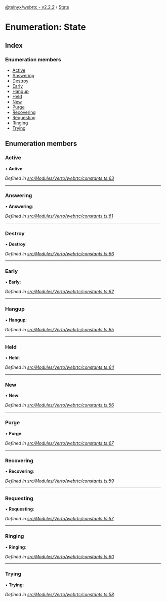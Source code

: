 [@telnyx/webrtc - v2.2.2](../README.md) › [State](state.md)

# Enumeration: State

## Index

### Enumeration members

* [Active](state.md#active)
* [Answering](state.md#answering)
* [Destroy](state.md#destroy)
* [Early](state.md#early)
* [Hangup](state.md#hangup)
* [Held](state.md#held)
* [New](state.md#new)
* [Purge](state.md#purge)
* [Recovering](state.md#recovering)
* [Requesting](state.md#requesting)
* [Ringing](state.md#ringing)
* [Trying](state.md#trying)

## Enumeration members

###  Active

• **Active**:

*Defined in [src/Modules/Verto/webrtc/constants.ts:63](https://github.com/team-telnyx/webrtc/blob/main/packages/js/src/Modules/Verto/webrtc/constants.ts#L63)*

___

###  Answering

• **Answering**:

*Defined in [src/Modules/Verto/webrtc/constants.ts:61](https://github.com/team-telnyx/webrtc/blob/main/packages/js/src/Modules/Verto/webrtc/constants.ts#L61)*

___

###  Destroy

• **Destroy**:

*Defined in [src/Modules/Verto/webrtc/constants.ts:66](https://github.com/team-telnyx/webrtc/blob/main/packages/js/src/Modules/Verto/webrtc/constants.ts#L66)*

___

###  Early

• **Early**:

*Defined in [src/Modules/Verto/webrtc/constants.ts:62](https://github.com/team-telnyx/webrtc/blob/main/packages/js/src/Modules/Verto/webrtc/constants.ts#L62)*

___

###  Hangup

• **Hangup**:

*Defined in [src/Modules/Verto/webrtc/constants.ts:65](https://github.com/team-telnyx/webrtc/blob/main/packages/js/src/Modules/Verto/webrtc/constants.ts#L65)*

___

###  Held

• **Held**:

*Defined in [src/Modules/Verto/webrtc/constants.ts:64](https://github.com/team-telnyx/webrtc/blob/main/packages/js/src/Modules/Verto/webrtc/constants.ts#L64)*

___

###  New

• **New**:

*Defined in [src/Modules/Verto/webrtc/constants.ts:56](https://github.com/team-telnyx/webrtc/blob/main/packages/js/src/Modules/Verto/webrtc/constants.ts#L56)*

___

###  Purge

• **Purge**:

*Defined in [src/Modules/Verto/webrtc/constants.ts:67](https://github.com/team-telnyx/webrtc/blob/main/packages/js/src/Modules/Verto/webrtc/constants.ts#L67)*

___

###  Recovering

• **Recovering**:

*Defined in [src/Modules/Verto/webrtc/constants.ts:59](https://github.com/team-telnyx/webrtc/blob/main/packages/js/src/Modules/Verto/webrtc/constants.ts#L59)*

___

###  Requesting

• **Requesting**:

*Defined in [src/Modules/Verto/webrtc/constants.ts:57](https://github.com/team-telnyx/webrtc/blob/main/packages/js/src/Modules/Verto/webrtc/constants.ts#L57)*

___

###  Ringing

• **Ringing**:

*Defined in [src/Modules/Verto/webrtc/constants.ts:60](https://github.com/team-telnyx/webrtc/blob/main/packages/js/src/Modules/Verto/webrtc/constants.ts#L60)*

___

###  Trying

• **Trying**:

*Defined in [src/Modules/Verto/webrtc/constants.ts:58](https://github.com/team-telnyx/webrtc/blob/main/packages/js/src/Modules/Verto/webrtc/constants.ts#L58)*
